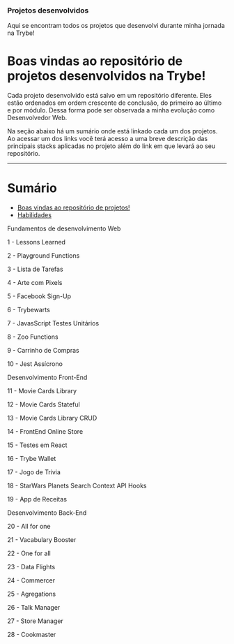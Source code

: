### Projetos desenvolvidos

Aqui se encontram todos os projetos que desenvolvi durante minha jornada na Trybe!

# Boas vindas ao repositório de projetos desenvolvidos na Trybe!

Cada projeto desenvolvido está salvo em um repositório diferente. Eles estão ordenados em ordem crescente de conclusão, do primeiro ao último e por módulo. Dessa forma pode ser observada a minha evolução como Desenvolvedor Web.

Na seção abaixo há um sumário onde está linkado cada um dos projetos. Ao acessar um dos links você terá acesso a uma breve descrição das principais stacks aplicadas no projeto além do link em que levará ao seu repositório.

---

# Sumário

- [Boas vindas ao repositório de projetos!](#Boas-vindas-ao-repositório-de-projetos-desenvolvidos-na-Trybe)
- [Habilidades](#boas)

Fundamentos de desenvolvimento Web

1 - Lessons Learned

2 - Playground Functions

3 - Lista de Tarefas

4 - Arte com Pixels

5 - Facebook Sign-Up

6 - Trybewarts

7 - JavasScript Testes Unitários

8 - Zoo Functions

9 - Carrinho de Compras

10 - Jest Assícrono

Desenvolvimento Front-End

11 - Movie Cards Library

12 - Movie Cards Stateful

13 - Movie Cards Library CRUD

14 - FrontEnd Online Store

15 - Testes em React

16 - Trybe Wallet

17 - Jogo de Trivia

18 - StarWars Planets Search Context API Hooks

19 - App de Receitas

Desenvolvimento Back-End

20 - All for one

21 - Vacabulary Booster

22 - One for all

23 - Data Flights

24 - Commercer

25 - Agregations 

26 - Talk Manager

27 - Store Manager

28 - Cookmaster



